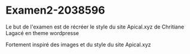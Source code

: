 # Examen2-2038596

Le but de l'examen est de récréer le style du site Apical.xyz de Chritiane Lagacé en theme wordpresse

Fortement inspiré des images et du style du site Apical.xyz
